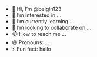 - 👋 Hi, I’m @belgin123
- 👀 I’m interested in ...
- 🌱 I’m currently learning ...
- 💞️ I’m looking to collaborate on ...
- 📫 How to reach me ...
- 😄 Pronouns: ...
- ⚡ Fun fact: hallo

<!---
belgin123/belgin123 is a ✨ special ✨ repository because its `README.md` (this file) appears on your GitHub profile.
You can click the Preview link to take a look at your 
